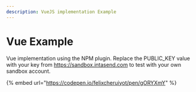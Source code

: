 ```yaml
---
description: VueJS implementation Example
---
```


# Vue Example

Vue implementation using the NPM plugin. Replace the PUBLIC\_KEY value with your key from https://sandbox.intasend.com to test with your own sandbox account.

{% embed url="https://codepen.io/felixcheruiyot/pen/gORYXmY" %}



